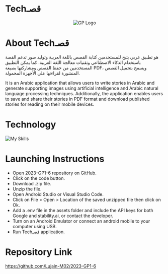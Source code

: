# Techقصـ
<p align="center">
  <img src="https://github.com/Lujain-M02/2023-GP1-6/assets/119123675/63f37a60-83ab-494f-9d53-6b96969e4317" alt="GP Logo">
</p>


# About Techقصـ
هو تطبيق عربي يتيح للمستخدمين كتابة القصص باللغة العربية وتوليد صور تدعم القصة باستخدام الذكاء الاصطناعي وتقنيات معالجة اللغة العربية. كما يمكن التطبيق المستخدمين من حفظ القصص ومشاركتها بصيغة PDF، ويسمح بتحميل القصص المنشورة لقراءتها على الأجهزة المحمولة.

It is an Arabic application that allows users to write stories in Arabic and generate supporting images using artificial intelligence and Arabic natural language processing techniques. Additionally, the application enables users to save and share their stories in PDF format and download published stories for reading on their mobile devices.


# Technology
![My Skills](https://skillicons.dev/icons?i=dart,flutter,gcp,firebase,flask,py)

# Launching Instructions
- Open 2023-GP1-6 repository on GitHub.
- Click on the code button.
- Download .zip file.
- Unzip the file.
- Open Android Studio or Visual Studio Code.
- Click on File > Open > Location of the saved unzipped file then click on Ok.
- Add a .env file in the assets folder and include the API keys for both Google and stability.ai, or contact the developer.
- Turn on an Android Emulator or connect an android mobile to your computer using USB.
- Run Techقصـ application.

# Repository Link
https://github.com/Lujain-M02/2023-GP1-6

